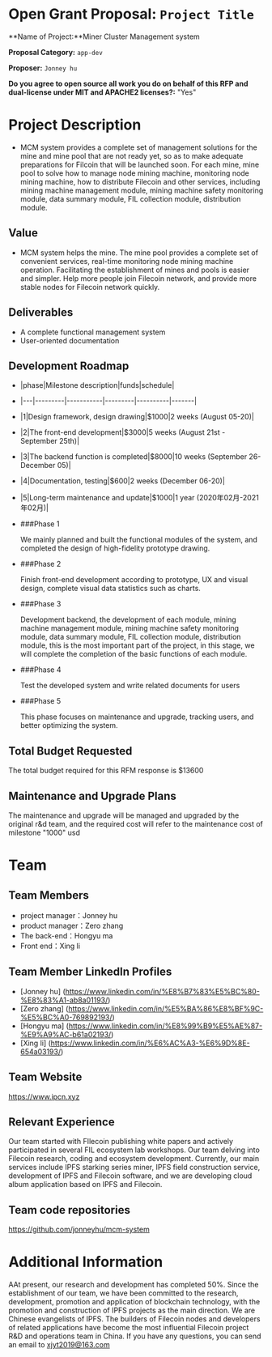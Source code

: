 
# Open Grant Proposal: `Project Title`

**Name of Project:**Miner Cluster Management system

**Proposal Category:**  `app-dev`

**Proposer:** `Jonney hu`

**Do you agree to open source all work you do on behalf of this RFP and dual-license under MIT and APACHE2 licenses?:**  "Yes" 

# Project Description

- MCM system provides a complete set of management solutions for the mine and mine pool that are not ready yet, so as to make adequate preparations for Filcoin that will be launched soon. For each mine, mine pool to solve how to manage node mining machine, monitoring node mining machine, how to distribute Filecoin and other services, including mining machine management module, mining machine safety monitoring module, data summary module, FIL collection module, distribution module.


## Value

- MCM system helps the mine. The mine pool provides a complete set of convenient services, real-time monitoring node mining machine operation. Facilitating the establishment of mines and pools is easier and simpler. Help more people join Filecoin network, and provide more stable nodes for Filecoin network quickly.

## Deliverables

- A complete functional management system
- User-oriented documentation

## Development Roadmap

- |phase|Milestone description|funds|schedule|


- |---|---------|-----------|---------|----------|-------|
- |1|Design framework, design drawing|$1000|2 weeks (August 05-20)|
- |2|The front-end development|$3000|5 weeks (August 21st - September 25th)|
- |3|The backend function is completed|$8000|10 weeks (September 26-December 05)|
- |4|Documentation, testing|$600|2 weeks (December 06-20)|
- |5|Long-term maintenance and update|$1000|1 year (2020年02月-2021年02月)|


- ###Phase 1
  
    We mainly planned and built the functional modules of the system, and completed the design of high-fidelity prototype drawing.
- ###Phase 2 

  Finish front-end development according to prototype, UX and visual design, complete visual data statistics such as charts.
- ###Phase 3

    Development backend, the development of each module, mining machine management module, mining machine safety monitoring module, data summary module, FIL collection module, distribution module, this is the most important part of the project, in this stage, we will complete the completion of the basic functions of each module.
- ###Phase 4 

  Test the developed system and write related documents for users
- ###Phase 5

    This phase focuses on maintenance and upgrade, tracking users, and better optimizing the system.

## Total Budget Requested

The total budget required for this RFM response is $13600

## Maintenance and Upgrade Plans

The maintenance and upgrade will be managed and upgraded by the original r&d team, and the required cost will refer to the maintenance cost of milestone "1000" usd

# Team

## Team Members

- project manager：Jonney hu
- product manager：Zero zhang
- The back-end：Hongyu ma
- Front end：Xing li

## Team Member LinkedIn Profiles

- [Jonney hu]   (https://www.linkedin.com/in/%E8%B7%83%E5%BC%80-%E8%83%A1-ab8a01193/)
- [Zero zhang]  (https://www.linkedin.com/in/%E5%BA%86%E8%BF%9C-%E5%BC%A0-769892193/)
- [Hongyu ma]  (https://www.linkedin.com/in/%E8%99%B9%E5%AE%87-%E9%A9%AC-b61a02193/)
- [Xing li]  (https://www.linkedin.com/in/%E6%AC%A3-%E6%9D%8E-654a03193/)

## Team Website

https://www.ipcn.xyz

## Relevant Experience

Our team started with FIlecoin publishing white papers and actively participated in several FIL ecosystem lab workshops. Our team delving into Filecoin research, coding and ecosystem development. Currently, our main services include IPFS starking series miner, IPFS field construction service, development of IPFS and Filecoin software, and we are developing cloud album application based on IPFS and Filecoin.

## Team code repositories

https://github.com/jonneyhu/mcm-system

# Additional Information

AAt present, our research and development has completed 50%. Since the establishment of our team, we have been committed to the research, development, promotion and application of blockchain technology, with the promotion and construction of IPFS projects as the main direction. We are Chinese evangelists of IPFS. The builders of Filecoin nodes and developers of related applications have become the most influential Filecoin project R&D and operations team in China. If you have any questions, you can send an email to xjyt2019@163.com